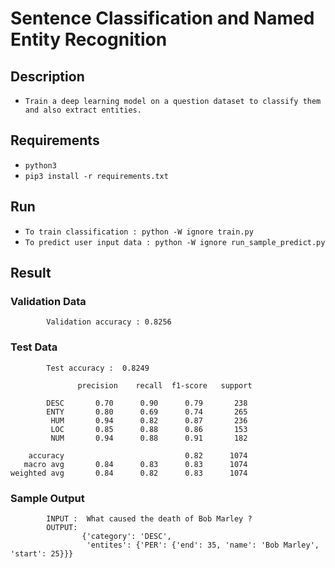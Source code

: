 # Sentence Classification and Named Entity Recognition

## Description 

- `Train a deep learning model on a question dataset to classify them and also extract entities.`

## Requirements

- `python3`
- `pip3 install -r requirements.txt`



## Run

- `To train classification : python -W ignore train.py`
- `To predict user input data : python -W ignore run_sample_predict.py `


## Result

### Validation Data
```
        Validation accuracy : 0.8256
```
### Test Data
```
        Test accuracy :  0.8249

               precision    recall  f1-score   support

        DESC       0.70      0.90      0.79       238
        ENTY       0.80      0.69      0.74       265
         HUM       0.94      0.82      0.87       236
         LOC       0.85      0.88      0.86       153
         NUM       0.94      0.88      0.91       182

    accuracy                           0.82      1074
   macro avg       0.84      0.83      0.83      1074
weighted avg       0.84      0.82      0.83      1074

```
### Sample Output
```
        INPUT :  What caused the death of Bob Marley ?
        OUTPUT: 
                {'category': 'DESC',
                 'entites': {'PER': {'end': 35, 'name': 'Bob Marley', 'start': 25}}}

```
